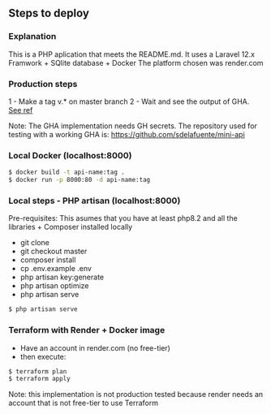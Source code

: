 ## Steps to deploy

### Explanation
This is a PHP aplication that meets the README.md.
It uses a Laravel 12.x Framwork + SQlite database + Docker
The platform chosen was render.com


### Production steps
 1 - Make a tag v.* on master branch
 2 - Wait and see the output of GHA. [See ref](.github/workflows/README.md)

Note: The GHA implementation needs GH secrets. The repository used for testing with a working GHA is: https://github.com/sdelafuente/mini-api

### Local Docker (localhost:8000)
```bash
$ docker build -t api-name:tag .
$ docker run -p 8000:80 -d api-name:tag
```

### Local steps - PHP artisan (localhost:8000)
Pre-requisites: This asumes that you have at least php8.2 and all the libraries + Composer installed locally
 - git clone
 - git checkout master
 - composer install
 - cp .env.example .env
 - php artisan key:generate
 - php artisan optimize
 - php artisan serve

```bash
$ php artisan serve
```

### Terraform with Render + Docker image
 - Have an account in render.com (no free-tier)
 - then execute:

```bash
$ terraform plan
$ terraform apply
```

Note: this implementation is not production tested because render needs an account that is not free-tier to use Terraform
